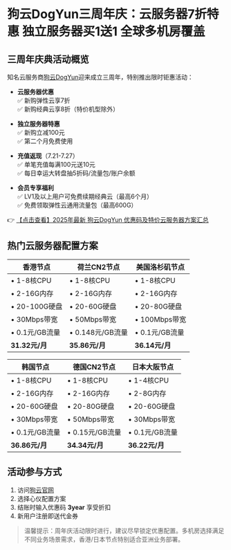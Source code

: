 # 狗云DogYun三周年庆：云服务器7折特惠 独立服务器买1送1 全球多机房覆盖

## 三周年庆典活动概览

知名云服务商[狗云DogYun](https://bit.ly/DogYun)迎来成立三周年，特别推出限时钜惠活动：

- **云服务器优惠**  
  ✅ 新购弹性云享7折  
  ✅ 新购经典云享8折（特价机型除外）

- **独立服务器特惠**  
  ✅ 新购立减100元  
  ✅ 第二个月免费使用

- **充值返现**（7.21-7.27）  
  ✅ 单笔充值每满100元送10元  
  ✅ 每日幸运大转盘抽5折码/流量包/账户余额

- **会员专享福利**  
  ✅ LV1及以上用户可免费续期经典云（最高6个月）  
  ✅ 免费领取弹性云通用流量包（最高600G）

👉 [【点击查看】2025年最新 狗云DogYun 优惠码及特价云服务器方案汇总](https://bit.ly/DogYun)

## 热门云服务器配置方案

| 香港节点 | 荷兰CN2节点 | 美国洛杉矶节点 |
|---------|------------|--------------|
| • 1-8核CPU | • 1-8核CPU | • 1-8核CPU |
| • 2-16G内存 | • 2-16G内存 | • 2-16G内存 |
| • 20-100G硬盘 | • 20-60G硬盘 | • 20-80G硬盘 |
| • 30Mbps带宽 | • 50Mbps带宽 | • 100Mbps带宽 |
| • 0.1元/GB流量 | • 0.148元/GB流量 | • 0.1元/GB流量 |
| **31.32元/月** | **35.86元/月** | **36.14元/月** |

| 韩国节点 | 德国CN2节点 | 日本大阪节点 |
|---------|------------|--------------|
| • 1-8核CPU | • 1-8核CPU | • 1-4核CPU |
| • 2-16G内存 | • 2-16G内存 | • 2-8G内存 |
| • 20-60G硬盘 | • 20-80G硬盘 | • 20-60G硬盘 |
| • 30Mbps带宽 | • 50Mbps带宽 | • 30Mbps带宽 |
| • 0.1元/GB流量 | • 0.15元/GB流量 | • 0.1元/GB流量 |
| **36.86元/月** | **34.34元/月** | **36.22元/月** |

## 活动参与方式

1. 访问[狗云官网](https://bit.ly/DogYun)
2. 选择心仪配置方案
3. 结账时输入优惠码 **3year** 享受折扣
4. 新用户注册即送代金券

> 温馨提示：周年庆活动限时进行，建议尽早锁定优惠配置。多机房选择满足不同业务场景需求，香港/日本节点特别适合亚洲业务部署。